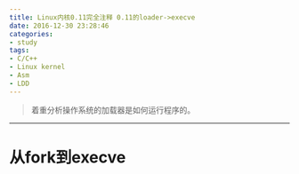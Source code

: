 ```yaml
---
title: Linux内核0.11完全注释 0.11的loader->execve
date: 2016-12-30 23:28:46
categories:
- study
tags:
- C/C++
- Linux kernel
- Asm
- LDD
---
```



> 着重分析操作系统的加载器是如何运行程序的。

------------------

# 从fork到execve

